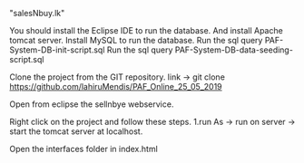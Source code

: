 "salesNbuy.lk" 


You should install the Eclipse IDE to run the database.
And install Apache tomcat server.
Install MySQL to run the database.
 Run the sql query PAF-System-DB-init-script.sql
 Run the sql query PAF-System-DB-data-seeding-script.sql

Clone the project from the GIT repository.
	link ->	git clone https://github.com/lahiruMendis/PAF_Online_25_05_2019

Open from eclipse the sellnbye webservice.

Right click on the project and follow these steps.
	1.run As -> run on server -> start the tomcat server at localhost.

Open the interfaces folder in index.html 

